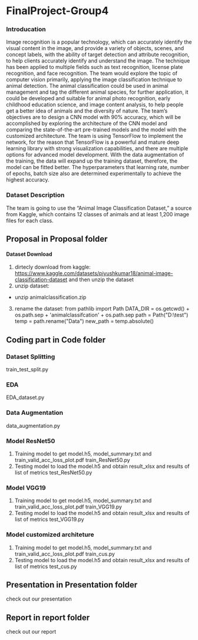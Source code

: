 # FinalProject-Group4
### Introducation

Image recognition is a popular technology, which can accurately identify the visual content in the image, and provide a variety of objects, scenes, and concept labels, with the ability of target detection and attribute recognition, to help clients accurately identify and understand the image. The technique has been applied to multiple fields such as text recognition, license plate recognition, and face recognition. The team would explore the topic of computer vision primarily, applying the image classification technique to animal detection. The animal classification could be used in animal management and tag the different animal species, for further application, it could be developed and suitable for animal photo recognition, early childhood education science, and image content analysis, to help people get a better idea of animals and the diversity of nature. The team’s objectives are to design a CNN model with 90% accuracy, which will be accomplished by exploring the architecture of the CNN model and comparing the state-of-the-art pre-trained models and the model with the customized architecture. The team is using TensorFlow to implement the network, for the reason that TensorFlow is a powerful and mature deep learning library with strong visualization capabilities, and there are multiple options for advanced model development. With the data augmentation of the training, the data will expand up the training dataset, therefore, the model can be fitted better. The hyperparameters that learning rate, number of epochs, batch size also are determined experimentally to achieve the highest accuracy. 

### Dataset Description
The team is going to use the “Animal Image Classification Dataset,” a source from Kaggle, which contains 12 classes of animals and at least 1,200 image files for each class.

## Proposal in Proposal folder

#### Dataset Download
1. dirtecly download from kaggle: https://www.kaggle.com/datasets/piyushkumar18/animal-image-classification-dataset and then unzip the dataset
2. unzip dataset: 
- unzip animalclassification.zip
3. rename the dataset:
from pathlib import Path
DATA_DIR = os.getcwd() + os.path.sep + 'animalclassifcation' + os.path.sep
path = Path("D:\test")
temp = path.rename("Data")
new_path = temp.absolute()
## Coding part in Code folder
### Dataset Splitting
train_test_split.py
### EDA
EDA_dataset.py
### Data Augmentation
data_augmentation.py
### Model ResNet50
1. Training model to get model.h5, model_summary.txt and train_valid_acc_loss_plot.pdf
train_ResNet50.py
2. Testing model to load the model.h5 and obtain result_xlsx and results of list of metrics
test_ResNet50.py
### Model VGG19
1. Training model to get model.h5, model_summary.txt and train_valid_acc_loss_plot.pdf
train_VGG19.py
2. Testing model to load the model.h5 and obtain result_xlsx and results of list of metrics
test_VGG19.py
### Model customized architeture
1. Training model to get model.h5, model_summary.txt and train_valid_acc_loss_plot.pdf
train_cus.py
2. Testing model to load the model.h5 and obtain result_xlsx and results of list of metrics
test_cus.py
## Presentation in Presentation folder
check out our presentation
## Report in report folder
check out our report
